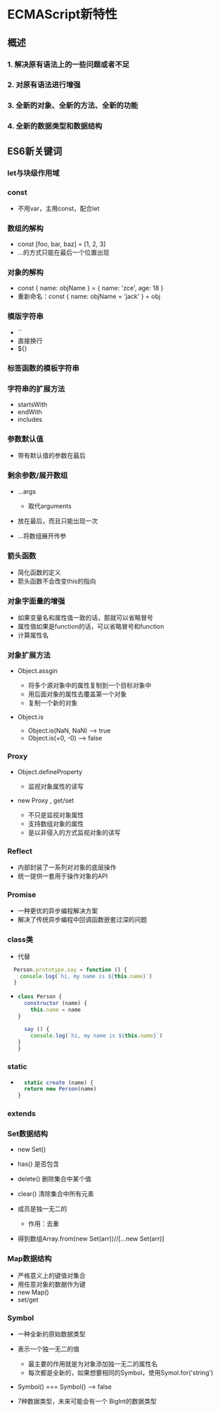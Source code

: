 # ECMAScript新特性

## 概述

### 1. 解决原有语法上的一些问题或者不足

### 2. 对原有语法进行增强

### 3. 全新的对象、全新的方法、全新的功能

### 4. 全新的数据类型和数据结构

## ES6新关键词

### let与块级作用域

### const

- 不用var，主用const，配合let

### 数组的解构

- const [foo, bar, baz] = [1, 2, 3]
- ...的方式只能在最后一个位置出现

### 对象的解构

- const { name: objName } = { name: 'zce', age: 18 }
- 重新命名：const { name: objName = 'jack' } = obj

### 模版字符串

- ``
- 直接换行
- ${}

### 标签函数的模板字符串

### 字符串的扩展方法

- startsWith
- endWith
- includes

### 参数默认值

- 带有默认值的参数在最后

### 剩余参数/展开数组

- ...args

	- 取代arguments

- 放在最后，而且只能出现一次
- ...将数组展开传参

### 箭头函数

- 简化函数的定义
- 箭头函数不会改变this的指向

### 对象字面量的增强

- 如果变量名和属性值一致的话，那就可以省略冒号
- 属性值如果是function的话，可以省略冒号和function
- 计算属性名

### 对象扩展方法

- Object.assgin

	- 将多个源对象中的属性复制到一个目标对象中
	- 用后面对象的属性去覆盖第一个对象
	- 复制一个新的对象

- Object.is

	- Object.is(NaN, NaN) --> true
	- Object.is(+0, -0) --> false

### Proxy

- Object.defineProperty

	- 监视对象属性的读写

-  new Proxy , get/set

	- 不只是监视对象属性
	- 支持数组对象的属性
	- 是以非侵入的方式监视对象的读写

### Reflect

- 内部封装了一系列对对象的底层操作
- 统一提供一套用于操作对象的API

### Promise

- 一种更优的异步编程解决方案
- 解决了传统异步编程中回调函数嵌套过深的问题

### class类

- 代替
  
```javascript
  Person.prototype.say = function () {
    console.log(`hi, my name is ${this.name}`)
  }
  ```
  
- ```javascript
  class Person {
    constructor (name) {
      this.name = name
  }
  
    say () {
      console.log(`hi, my name is ${this.name}`)
  }
  }
  ```

### static

- ```javascript
    static create (name) {
    return new Person(name)
  }
  ```

### extends

### Set数据结构

- new Set()
- has() 是否包含
- delete() 删除集合中某个值
- clear() 清除集合中所有元素
- 成员是独一无二的

	- 作用：去重

- 得到数组Array.from(new Set(arr))//[...new Set(arr)]

### Map数据结构

- 严格意义上的键值对集合
- 用任意对象的数据作为键
- new Map()
- set/get

###  Symbol

- 一种全新的原始数据类型
- 表示一个独一无二的值

	- 最主要的作用就是为对象添加独一无二的属性名
	- 每次都是全新的，如果想要相同的Symbol，使用Symol.for('string')

- Symbol() === Symbol() --> false
- 7种数据类型，未来可能会有一个 BigInt的数据类型
